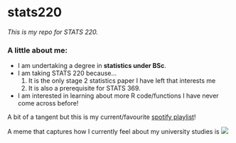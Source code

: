 # stats220

*This is my repo for STATS 220.* 

### A little about me:

* I am undertaking a degree in **statistics under BSc**.
* I am taking STATS 220 because...
  1. It is the only stage 2 statistics paper I have left that interests me
  2. It is also a prerequisite for STATS 369.
* I am interested in learning about more R code/functions I have never come across before! 

A bit of a tangent but this is my current/favourite [spotify playlist](https://open.spotify.com/playlist/6RnVC6CVOI08h4PPvjFXAa?si=2c93b74da6d84f86)!

A meme that captures how I currently feel about my university studies is ![](https://c.tenor.com/zVEx9TYbwtsAAAAd/tenor.gif)


